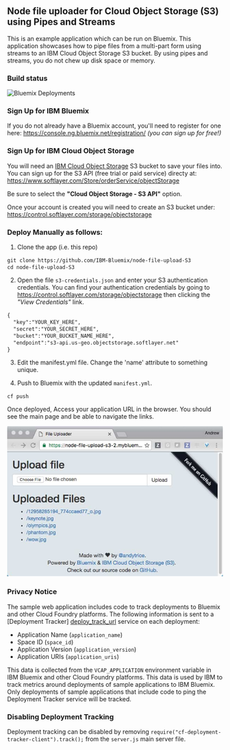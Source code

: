 

## Node file uploader for Cloud Object Storage (S3) using Pipes and Streams

This is an example application which can be run on Bluemix.
This application showcases how to pipe files from a multi-part form using streams to an IBM Cloud Object Storage S3 bucket. By using pipes and streams, you do not chew up disk space or memory.

### Build status
![Bluemix Deployments](https://deployment-tracker.mybluemix.net/stats/d07dcb841136c553aac023a7ff5276d4/badge.svg)

### Sign Up for IBM Bluemix 

If you do not already have a Bluemix account, you'll need to register for one here: https://console.ng.bluemix.net/registration/
*(you can sign up for free!)*

### Sign Up for IBM Cloud Object Storage

You will need an <a href="https://www.ibm.com/cloud-computing/products/storage/object-storage/">IBM Cloud Object Storage</a> S3 bucket to save your files into.  
You can sign up for the S3 API (free trial or paid service) directy at: https://www.softlayer.com/Store/orderService/objectStorage 

Be sure to select the **"Cloud Object Storage - S3 API"** option. 

Once your account is created you will need to create an S3 bucket under: https://control.softlayer.com/storage/objectstorage 

### Deploy Manually as follows:

1. Clone the app (i.e. this repo)

  ```
  git clone https://github.com/IBM-Bluemix/node-file-upload-S3
  cd node-file-upload-S3
  ```

2. Open the file `s3-credentials.json` and enter your S3 authentication credentials.  You can find your authentication credentials by going to https://control.softlayer.com/storage/objectstorage then clicking the *"View Credentials"* link. 

  ``` 
{
    "key":"YOUR_KEY_HERE",
    "secret":"YOUR_SECRET_HERE",
    "bucket":"YOUR_BUCKET_NAME_HERE",
    "endpoint":"s3-api.us-geo.objectstorage.softlayer.net"
}  
```

3. Edit the manifest.yml file.  Change the 'name' attribute to something unique.

4. Push to Bluemix with the updated `manifest.yml`.

  ```
  cf push
  ```

  Once deployed, Access your application URL in the browser.  You should see the main page and be able to navigate the links.

  ![Web App Screenshot](./github-assets/screenshot.jpg)

### Privacy Notice

The sample web application includes code to track deployments to Bluemix and other Cloud Foundry platforms. The following information is sent to a [Deployment Tracker] [deploy_track_url] service on each deployment:

* Application Name (`application_name`)
* Space ID (`space_id`)
* Application Version (`application_version`)
* Application URIs (`application_uris`)

This data is collected from the `VCAP_APPLICATION` environment variable in IBM Bluemix and other Cloud Foundry platforms. This data is used by IBM to track metrics around deployments of sample applications to IBM Bluemix. Only deployments of sample applications that include code to ping the Deployment Tracker service will be tracked.

### Disabling Deployment Tracking

Deployment tracking can be disabled by removing `require("cf-deployment-tracker-client").track();` from the `server.js` main server file.

[deploy_track_url]: https://github.com/cloudant-labs/deployment-tracker